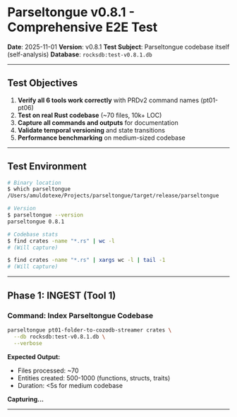 # Parseltongue v0.8.1 - Comprehensive E2E Test

**Date**: 2025-11-01
**Version**: v0.8.1
**Test Subject**: Parseltongue codebase itself (self-analysis)
**Database**: `rocksdb:test-v0.8.1.db`

---

## Test Objectives

1. **Verify all 6 tools work correctly** with PRDv2 command names (pt01-pt06)
2. **Test on real Rust codebase** (~70 files, 10k+ LOC)
3. **Capture all commands and outputs** for documentation
4. **Validate temporal versioning** and state transitions
5. **Performance benchmarking** on medium-sized codebase

---

## Test Environment

```bash
# Binary location
$ which parseltongue
/Users/amuldotexe/Projects/parseltongue/target/release/parseltongue

# Version
$ parseltongue --version
parseltongue 0.8.1

# Codebase stats
$ find crates -name "*.rs" | wc -l
# (Will capture)

$ find crates -name "*.rs" | xargs wc -l | tail -1
# (Will capture)
```

---

## Phase 1: INGEST (Tool 1)

### Command: Index Parseltongue Codebase

```bash
parseltongue pt01-folder-to-cozodb-streamer crates \
  --db rocksdb:test-v0.8.1.db \
  --verbose
```

**Expected Output:**
- Files processed: ~70
- Entities created: 500-1000 (functions, structs, traits)
- Duration: <5s for medium codebase

**Capturing...**

---

